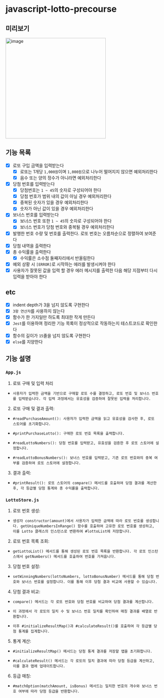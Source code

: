 # javascript-lotto-precourse

## 미리보기

<img width="327" alt="image" src="https://github.com/user-attachments/assets/53f9b8cf-80cb-4ef1-accd-35dac1a205c0" />

## 기능 목록

- [x] 로또 구입 금액을 입력받는다
  - [x] 로또는 1개당 `1,000원`이며 `1,000원`으로 나누어 떨어지지 않으면 예외처리한다
  - [x] 음수 또는 양의 정수가 아니라면 예외처리한다
- [x] 당첨 번호를 입력받는다
  - [x] 당첨번호는 `1 ~ 45`의 숫자로 구성되어야 한다
  - [x] 당첨 번호가 범위 내의 값이 아닐 경우 예외처리한다
  - [x] 중복된 숫자가 있을 경우 예외처리한다
  - [x] 숫자가 아닌 값이 있을 경우 예외처리한다
- [x] 보너스 번호를 입력받는다
  - [x] 보너스 번호 또한 `1 ~ 45`의 숫자로 구성되어야 한다
  - [x] 보너스 번호가 당첨 번호와 중복될 경우 예외처리한다
- [x] 발행한 번호 수량 및 번호를 출력한다. 로또 번호는 오름차순으로 정렬하여 보여준다
- [x] 당첨 내역을 출력한다
- [x] 총 수익률을 출력한다
  - [x] 수익률은 소수점 둘째자리에서 반올림한다
- [x] 예외 상황 시 `[ERROR]`로 시작하는 에러를 발생시켜야 한다
- [x] 사용자가 잘못된 값을 입력 할 경우 에러 메시지를 출력한 다음 해당 지점부터 다시 입력을 받아야 한다

## etc

- [x] indent depth가 3을 넘지 않도록 구현한다
- [x] `3항 연산자`를 사용하지 않는다
- [x] 함수가 한 가지일만 하도록 최대한 작게 만든다
- [x] `Jest`를 이용하여 정리한 기능 목록이 정상적으로 작동하는지 테스트코드로 확인한다
- [x] 함수의 길이가 `15`줄을 넘지 않도록 구현한다
- [x] `else`를 지양한다

## 기능 설명

### `App.js`

1. 로또 구매 및 입력 처리

-     사용자가 입력한 금액을 기반으로 구매할 로또 수를 결정하고, 로또 번호 및 보너스 번호를 입력받습니다. 각 입력 과정에서는 유효성을 검증하여 잘못된 입력을 처리합니다.

2. 로또 구매 및 결과 출력:

-     #readPurchaseAmount(): 사용자가 입력한 금액을 읽고 유효성을 검사한 후, 로또 스토어를 초기화합니다.
-     #printPurchaseLotto(): 구매한 로또 번호 목록을 출력합니다.
-     #readLottoNumbers(): 당첨 번호를 입력받고, 유효성을 검증한 후 로또 스토어에 설정합니다.
-     #readLottoBonusNumbers(): 보너스 번호를 입력받고, 기존 로또 번호와의 중복 여부를 검증하여 로또 스토어에 설정합니다.

3.  결과 출력:

-     #printResult(): 로또 스토어의 compare() 메서드를 호출하여 당첨 결과를 계산한 후, 각 등급별 당첨 통계와 총 수익률을 출력합니다.

### `LottoStore.js`

1. 로또 번호 생성:

-     생성자 constructor(amount)에서 사용자가 입력한 금액에 따라 로또 번호를 생성합니다. getUniqueNumbersInRange() 함수를 호출하여 고유한 로또 번호를 생성하고, 이를 Lotto 클래스의 인스턴스로 변환하여 #lottoList에 저장합니다.

2. 로또 번호 목록 조회:

-     getLottoList() 메서드를 통해 생성된 로또 번호 목록을 반환합니다. 각 로또 인스턴스에서 getNumbers() 메서드를 호출하여 번호를 가져옵니다.

3. 당첨 번호 설정:

-     setWinningNumbers(lottoNumbers, lottoBonusNumber) 메서드를 통해 당첨 번호와 보너스 번호를 설정합니다. 이를 통해 이후 당첨 결과 비교에 사용할 수 있습니다.

4. 당첨 결과 비교:

-     compare() 메서드는 각 로또 번호와 당첨 번호를 비교하여 당첨 결과를 계산합니다.
-     이 과정에서 각 로또의 일치 수 및 보너스 번호 일치를 확인하여 매칭 결과를 배열로 반환합니다.
-     이후 #initializeResultMap()과 #calculateResult()를 호출하여 각 등급별 당첨 통계를 집계합니다.

5. 통계 계산:

-     #initializeResultMap() 메서드는 당첨 통계 결과를 저장할 맵을 초기화합니다.
-     #calculateResult() 메서드는 각 로또의 일치 결과에 따라 당첨 등급을 계산하고, 이를 결과 맵에 업데이트합니다.

6. 등급 매칭:

-     #matchOption(matchAmount, isBonus) 메서드는 일치한 번호의 개수와 보너스 번호 여부에 따라 당첨 등급을 반환합니다.
